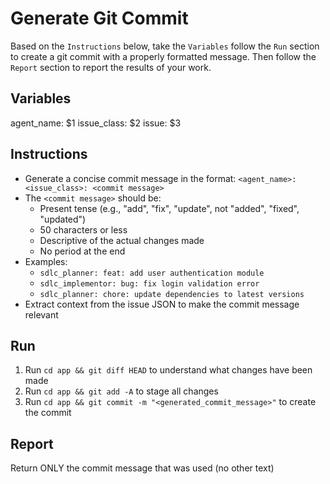 # Generate Git Commit

Based on the `Instructions` below, take the `Variables` follow the `Run` section to create a git commit with a properly formatted message. Then follow the `Report` section to report the results of your work.

## Variables

agent_name: $1
issue_class: $2
issue: $3

## Instructions

- Generate a concise commit message in the format: `<agent_name>: <issue_class>: <commit message>`
- The `<commit message>` should be:
  - Present tense (e.g., "add", "fix", "update", not "added", "fixed", "updated")
  - 50 characters or less
  - Descriptive of the actual changes made
  - No period at the end
- Examples:
  - `sdlc_planner: feat: add user authentication module`
  - `sdlc_implementor: bug: fix login validation error`
  - `sdlc_planner: chore: update dependencies to latest versions`
- Extract context from the issue JSON to make the commit message relevant

## Run

1. Run `cd app && git diff HEAD` to understand what changes have been made
2. Run `cd app && git add -A` to stage all changes
3. Run `cd app && git commit -m "<generated_commit_message>"` to create the commit

## Report

Return ONLY the commit message that was used (no other text)